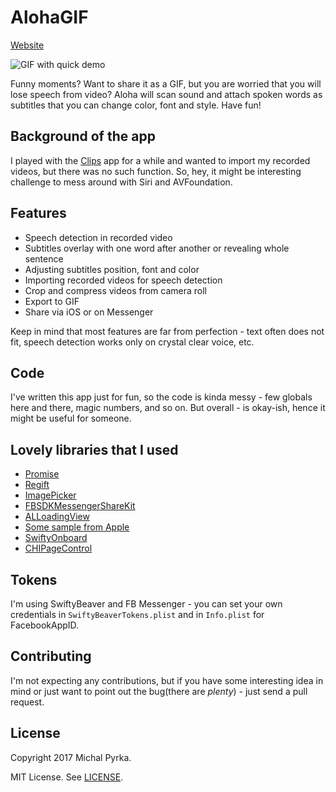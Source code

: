 # AlohaGIF

[Website](http://www.alohagif.com)

![GIF with quick demo](https://i.imgur.com/MnAwVgX.gif)

Funny moments? Want to share it as a GIF, but you are worried that you will lose speech from video? Aloha will scan sound and attach spoken words as subtitles that you can change color, font and style. Have fun!

## Background of the app

I played with the [Clips](https://itunes.apple.com/us/app/clips/id1212699939?mt=8) app for a while and wanted to import my recorded videos, but there was no such function. So, hey, it might be interesting challenge to mess around with Siri and AVFoundation.

## Features

* Speech detection in recorded video
* Subtitles overlay with one word after another or revealing whole sentence
* Adjusting subtitles position, font and color
* Importing recorded videos for speech detection
* Crop and compress videos from camera roll
* Export to GIF
* Share via iOS or on Messenger

Keep in mind that most features are far from perfection - text often does not fit, speech detection works only on crystal clear voice, etc.

## Code

I've written this app just for fun, so the code is kinda messy - few globals here and there, magic numbers, and so on. But overall - is okay-ish, hence it might be useful for someone.

## Lovely libraries that I used

* [Promise](https://github.com/khanlou/Promise)
* [Regift](https://github.com/matthewpalmer/Regift)
* [ImagePicker](https://github.com/hyperoslo/ImagePicker/)
* [FBSDKMessengerShareKit](https://github.com/facebook/facebook-ios-sdk/tree/master/FBSDKMessengerShareKit)
* [ALLoadingView](https://github.com/ALoginov/ALLoadingView)
* [Some sample from Apple](https://developer.apple.com/library/content/samplecode/AVCam/Introduction/Intro.html#//apple_ref/doc/uid/DTS40010112)
* [SwiftyOnboard](https://github.com/juanpablofernandez/SwiftyOnboard)
* [CHIPageControl](https://github.com/ChiliLabs/CHIPageControl)


## Tokens

I'm using SwiftyBeaver and FB Messenger - you can set your own credentials in ```SwiftyBeaverTokens.plist``` and in ```Info.plist``` for FacebookAppID.

## Contributing

I'm not expecting any contributions, but if you have some interesting idea in mind or just want to point out the bug(there are _plenty_) - just send a pull request.

## License

Copyright 2017 Michal Pyrka.

MIT License. See [LICENSE](LICENSE).
